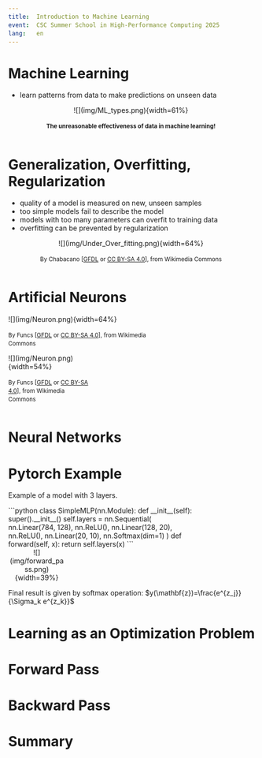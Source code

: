 ```yaml
---
title:  Introduction to Machine Learning
event:  CSC Summer School in High-Performance Computing 2025
lang:   en
---
```



# Machine Learning

- learn patterns from data to make predictions on unseen data

<div class="column"  style="width:99%; text-align: center;">
  ![](img/ML_types.png){width=61%}
  
  <small>**The unreasonable effectiveness of data in machine learning!**</small>
</div>



# Generalization, Overfitting, Regularization

- quality of a model is measured on new, unseen samples
- too simple models fail to describe the model
- models with too many parameters can overfit to training data
- overfitting can be prevented by regularization

<div class="column"  style="width:99%; text-align: center;">
  ![](img/Under_Over_fitting.png){width=64%}

  <small>By Chabacano [[GFDL](https://www.gnu.org/licenses/fdl-1.3.html) or [CC BY-SA 4.0](https://creativecommons.org/licenses/by-sa/4.0/)], from Wikimedia Commons</small>
</div>

# Artificial Neurons

<div class="column"  style="width:65%">
  ![](img/Neuron.png){width=64%}

  <small>By Funcs [[GFDL](https://www.gnu.org/licenses/fdl-1.3.html) or [CC BY-SA 4.0](https://creativecommons.org/licenses/by-sa/4.0/)], from Wikimedia Commons</small>
</div>
<div class="column"  style="width:34%">
  ![](img/Neuron.png){width=54%}

  <small>By Funcs [[GFDL](https://www.gnu.org/licenses/fdl-1.3.html) or [CC BY-SA 4.0](https://creativecommons.org/licenses/by-sa/4.0/)], from Wikimedia Commons</small>
</div>

# Neural Networks

# Pytorch Example
Example of a model with 3 layers. 
<div class="column"  style="width:75%">
```python
class SimpleMLP(nn.Module):
    def __init__(self):
        super().__init__()
        self.layers = nn.Sequential(
            nn.Linear(784, 128),
            nn.ReLU(),
            nn.Linear(128, 20),
            nn.ReLU(),
            nn.Linear(20, 10),
            nn.Softmax(dim=1)
        )
    def forward(self, x):
        return self.layers(x)
```
</div>

<div class="column"  style="width:23%; text-align: center;">
![](img/forward_pass.png){width=39%}
</div>

Final result is given by softmax operation: $y(\mathbf{z})=\frac{e^{z_j}}{\Sigma_k e^{z_k}}$

# Learning as an Optimization Problem

# Forward Pass

# Backward Pass


# Summary

